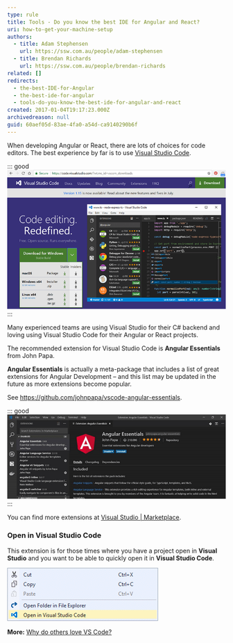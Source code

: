 ```yaml
---
type: rule
title: Tools - Do you know the best IDE for Angular and React?
uri: how-to-get-your-machine-setup
authors:
  - title: Adam Stephensen
    url: https://ssw.com.au/people/adam-stephensen
  - title: Brendan Richards
    url: https://ssw.com.au/people/brendan-richards
related: []
redirects:
  - the-best-IDE-for-Angular
  - the-best-ide-for-angular
  - tools-do-you-know-the-best-ide-for-angular-and-react
created: 2017-01-04T19:17:23.000Z
archivedreason: null
guid: 60aef05d-83ae-4fa0-a54d-ca9140290b6f
---
```


When developing Angular or React, there are lots of choices for code editors. The best experience by far is to use [Visual Studio Code](https://visualstudio.microsoft.com/downloads/).   

<!--endintro-->


::: good  
![Figure: Good Example - Visual Studio Code is a free, lightweight IDE that runs on Windows, Linux and macOS. Visual Studio Code is the IDE of choice for many Angular developers and has lots of great extensions for Angular](/rules/how-to-get-your-machine-setup/angular-machine-setup-1.png)  
:::

Many experienced teams are using Visual Studio for their C# backend and loving using Visual Studio Code for their Angular or React projects.

The recommended extension for Visual Studio Code is **Angular Essentials** from John Papa.

**Angular Essentials** is actually a meta-package that includes a list of great extensions for Angular Development – and this list may be updated in the future as more extensions become popular.

See     https://github.com/johnpapa/vscode-angular-essentials.


::: good  
![Figure: Good Example – the Angular Essentials extension will install a great suite of extensions to support Angular development](/rules/how-to-get-your-machine-setup/angular-machine-setup-2.png)  
:::

You can find more extensions at [Visual Studio | Marketplace](https://marketplace.visualstudio.com/).

### Open in Visual Studio Code

This extension is for those times where you have a project open in      **Visual Studio** and you want to be able to quickly open it in      **Visual Studio Code**.

![Figure: Get to Visual Studio Code quickly from within Visual Studio -        Open in Visual Studio Code extension](/rules/how-to-get-your-machine-setup/open-in-vscode.png)  

**More:** [Why do others love VS Code?](https://stackshare.io/posts/why-developers-love-visual-studio-code)

